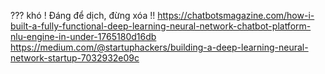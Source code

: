??? khó ! Đáng để dịch, đừng xóa !!
https://chatbotsmagazine.com/how-i-built-a-fully-functional-deep-learning-neural-network-chatbot-platform-nlu-engine-in-under-1765180d16db
https://medium.com/@startuphackers/building-a-deep-learning-neural-network-startup-7032932e09c